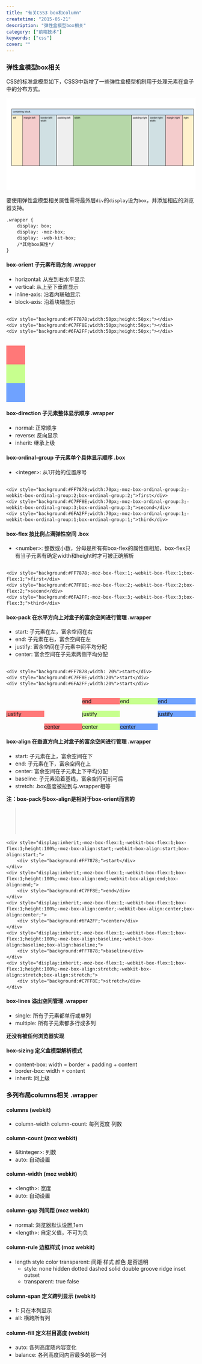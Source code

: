 ```yaml
---
title: "有关CSS3 box和column"
createtime: "2015-05-21"
description: "弹性盒模型box相关"
category: ["前端技术"]
keywords: ["css"]
cover: ""
---
```


### 弹性盒模型box相关

CSS的标准盒模型如下，CSS3中新增了一些弹性盒模型机制用于处理元素在盒子中的分布方式。

![](./boxModel.png)

要使用弹性盒模型相关属性需将最外层`div`的`display`设为`box`，并添加相应的浏览器支持。

    .wrapper {
        display: box;
        display: -moz-box;
        display: -web-kit-box;
        /*其他box属性*/
    }

#### box-orient 子元素布局方向 .wrapper
- horizontal: 从左到右水平显示
- vertical: 从上至下垂直显示
- inline-axis: 沿着内联轴显示
- block-axis: 沿着块轴显示

> <div style="display:box;display:-moz-box;display:-webkit-box;orient: horizontal;-mozbox-box-orient: horizontal;-webkit-box-orient:horizontal;width:45%;">
    <div style="background:#FF7878;width:50px;height:50px;"></div>
    <div style="background:#C7FF8E;width:50px;height:50px;"></div>
    <div style="background:#6FA2FF;width:50px;height:50px;"></div>
</div>
</br>
<div style="display:box;display:-moz-box;display:-webkit-box;orient: horizontal;-moz-box-orient: horizontal;-webkit-box-orient:vertical;width:45%">
    <div style="background:#FF7878;width:50px;height:50px;"></div>
    <div style="background:#C7FF8E;width:50px;height:50px;"></div>
    <div style="background:#6FA2FF;width:50px;height:50px;"></div>
</div>

#### box-direction 子元素整体显示顺序 .wrapper
- normal: 正常顺序
- reverse: 反向显示
- inherit: 继承上级

#### box-ordinal-group 子元素单个具体显示顺序 .box
- &lt;integer>: 从1开始的位置序号

><div style="display:box;display:-moz-box;display:-webkit-box;">
    <div style="background:#FF7878;width:70px;-moz-box-ordinal-group:2;-webkit-box-ordinal-group:2;box-ordinal-group:2;">first</div>
    <div style="background:#C7FF8E;width:70px;-moz-box-ordinal-group:3;-webkit-box-ordinal-group:3;box-ordinal-group:3;">second</div>
    <div style="background:#6FA2FF;width:70px;-moz-box-ordinal-group:1;-webkit-box-ordinal-group:1;box-ordinal-group:1;">third</div>
</div>

#### box-flex 按比例占满弹性空间 .box
- &lt;number>: 整数或小数，分母是所有有box-flex的属性值相加，box-flex只有当子元素有确定width和height时才可被正确解析

><div style="display:box;display:-moz-box;display:-webkit-box;">
    <div style="background:#FF7878;-moz-box-flex:1;-webkit-box-flex:1;box-flex:1;">first</div>
    <div style="background:#C7FF8E;-moz-box-flex:2;-webkit-box-flex:2;box-flex:2;">second</div>
    <div style="background:#6FA2FF;-moz-box-flex:3;-webkit-box-flex:3;box-flex:3;">third</div>
</div>

#### box-pack 在水平方向上对盒子的富余空间进行管理 .wrapper
- start: 子元素在左，富余空间在右
- end: 子元素在右，富余空间在左
- justify: 富余空间在子元素中间平均分配
- center: 富余空间在子元素两侧平均分配

><div style="display:box;display:-moz-box;display:-webkit-box;-moz-box-pack: start;-webkit-box-pack:start;box-pack:start;">
    <div style="background:#FF7878;width: 20%">start</div>
    <div style="background:#C7FF8E;width:20%">start</div>
    <div style="background:#6FA2FF;width:20%">start</div>
</div></br>
<div style="display:box;display:-moz-box;display:-webkit-box;-moz-box-pack: end;-webkit-box-pack:end;box-pack:end;">
    <div style="background:#FF7878;width:20%">end</div>
    <div style="background:#C7FF8E;width:20%">end</div>
    <div style="background:#6FA2FF;width:20%">end</div>
</div></br>
<div style="display:box;display:-moz-box;display:-webkit-box;-moz-box-pack: justify;-webkit-box-pack:justify;box-pack:justify;">
    <div style="background:#FF7878;width:20%">justify</div>
    <div style="background:#C7FF8E;width:20%">justify</div>
    <div style="background:#6FA2FF;width:20%">justify</div>
</div></br>
<div style="display:box;display:-moz-box;display:-webkit-box;-moz-box-pack: center;-webkit-box-pack:center;box-pack:center;">
    <div style="background:#FF7878;width:20%">center</div>
    <div style="background:#C7FF8E;width:20%">center</div>
    <div style="background:#6FA2FF;width:20%">center</div>
</div>

#### box-align 在垂直方向上对盒子的富余空间进行管理 .wrapper
- start: 子元素在上，富余空间在下
- end: 子元素在下，富余空间在上
- center: 富余空间在子元素上下平均分配
- baseline: 子元素沿着基线，富余空间可前可后
- stretch: .box高度被拉到与.wrapper相等

**注：box-pack与box-align是相对于box-orient而言的**

><div style="display:box;display:-moz-box;display:-webkit-box;height:5em;">
    <div style="display:inherit;-moz-box-flex:1;-webkit-box-flex:1;box-flex:1;height:100%;-moz-box-align:start;-webkit-box-align:start;box-align:start;">
        <div style="background:#FF7878;">start</div>
    </div>
    <div style="display:inherit;-moz-box-flex:1;-webkit-box-flex:1;box-flex:1;height:100%;-moz-box-align:end;-webkit-box-align:end;box-align:end;">
        <div style="background:#C7FF8E;">end</div>
    </div>
    <div style="display:inherit;-moz-box-flex:1;-webkit-box-flex:1;box-flex:1;height:100%;-moz-box-align:center;-webkit-box-align:center;box-align:center;">
        <div style="background:#6FA2FF;">center</div>
    </div>
    <div style="display:inherit;-moz-box-flex:1;-webkit-box-flex:1;box-flex:1;height:100%;-moz-box-align:baseline;-webkit-box-align:baseline;box-align:baseline;">
        <div style="background:#FF7878;">baseline</div>
    </div>
    <div style="display:inherit;-moz-box-flex:1;-webkit-box-flex:1;box-flex:1;height:100%;-moz-box-align:stretch;-webkit-box-align:stretch;box-align:stretch;">
        <div style="background:#C7FF8E;">stretch</div>
    </div>
</div>

#### box-lines 溢出空间管理 .wrapper
- single: 所有子元素都单行或单列
- multiple: 所有子元素都多行或多列

**还没有被任何浏览器实现**

#### box-sizing 定义盒模型解析模式
- content-box: width = border + padding + content
- border-box: width = content
- inherit: 同上级

### 多列布局columns相关 .wrapper

#### columns  (webkit)
- column-width column-count: 每列宽度 列数

#### column-count (moz webkit)
- &ltinteger>: 列数
- auto: 自动设置

#### column-width (moz webkit)
- &lt;length>: 宽度
- auto: 自动设置

#### column-gap 列间距 (moz webkit)
- normal: 浏览器默认设置,1em
- &lt;length>: 自定义值，不可为负

#### column-rule 边框样式 (moz webkit)
- length style color transparent: 间距 样式 颜色 是否透明
    - style: none hidden dotted dashed solid double groove ridge inset outset
    - transparent: true false

#### column-span 定义跨列显示 (webkit)
- 1: 只在本列显示
- all: 横跨所有列

#### column-fill 定义栏目高度 (webkit)
- auto: 各列高度随内容变化
- balance: 各列高度同内容最多的那一列
